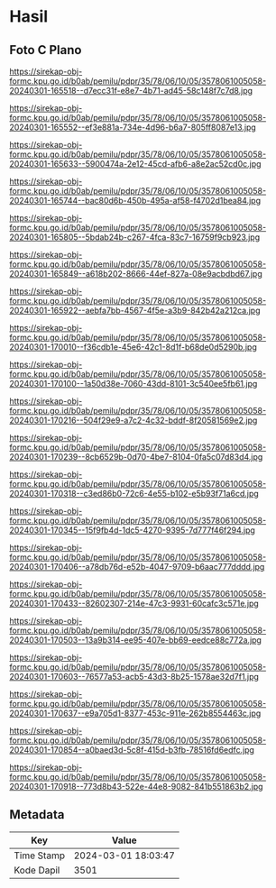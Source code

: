 # Hasil

## Foto C Plano

https://sirekap-obj-formc.kpu.go.id/b0ab/pemilu/pdpr/35/78/06/10/05/3578061005058-20240301-165518--d7ecc31f-e8e7-4b71-ad45-58c148f7c7d8.jpg

https://sirekap-obj-formc.kpu.go.id/b0ab/pemilu/pdpr/35/78/06/10/05/3578061005058-20240301-165552--ef3e881a-734e-4d96-b6a7-805ff8087e13.jpg

https://sirekap-obj-formc.kpu.go.id/b0ab/pemilu/pdpr/35/78/06/10/05/3578061005058-20240301-165633--5900474a-2e12-45cd-afb6-a8e2ac52cd0c.jpg

https://sirekap-obj-formc.kpu.go.id/b0ab/pemilu/pdpr/35/78/06/10/05/3578061005058-20240301-165744--bac80d6b-450b-495a-af58-f4702d1bea84.jpg

https://sirekap-obj-formc.kpu.go.id/b0ab/pemilu/pdpr/35/78/06/10/05/3578061005058-20240301-165805--5bdab24b-c267-4fca-83c7-16759f9cb923.jpg

https://sirekap-obj-formc.kpu.go.id/b0ab/pemilu/pdpr/35/78/06/10/05/3578061005058-20240301-165849--a618b202-8666-44ef-827a-08e9acbdbd67.jpg

https://sirekap-obj-formc.kpu.go.id/b0ab/pemilu/pdpr/35/78/06/10/05/3578061005058-20240301-165922--aebfa7bb-4567-4f5e-a3b9-842b42a212ca.jpg

https://sirekap-obj-formc.kpu.go.id/b0ab/pemilu/pdpr/35/78/06/10/05/3578061005058-20240301-170010--f36cdb1e-45e6-42c1-8d1f-b68de0d5290b.jpg

https://sirekap-obj-formc.kpu.go.id/b0ab/pemilu/pdpr/35/78/06/10/05/3578061005058-20240301-170100--1a50d38e-7060-43dd-8101-3c540ee5fb61.jpg

https://sirekap-obj-formc.kpu.go.id/b0ab/pemilu/pdpr/35/78/06/10/05/3578061005058-20240301-170216--504f29e9-a7c2-4c32-bddf-8f20581569e2.jpg

https://sirekap-obj-formc.kpu.go.id/b0ab/pemilu/pdpr/35/78/06/10/05/3578061005058-20240301-170239--8cb6529b-0d70-4be7-8104-0fa5c07d83d4.jpg

https://sirekap-obj-formc.kpu.go.id/b0ab/pemilu/pdpr/35/78/06/10/05/3578061005058-20240301-170318--c3ed86b0-72c6-4e55-b102-e5b93f71a6cd.jpg

https://sirekap-obj-formc.kpu.go.id/b0ab/pemilu/pdpr/35/78/06/10/05/3578061005058-20240301-170345--15f9fb4d-1dc5-4270-9395-7d777f46f294.jpg

https://sirekap-obj-formc.kpu.go.id/b0ab/pemilu/pdpr/35/78/06/10/05/3578061005058-20240301-170406--a78db76d-e52b-4047-9709-b6aac777dddd.jpg

https://sirekap-obj-formc.kpu.go.id/b0ab/pemilu/pdpr/35/78/06/10/05/3578061005058-20240301-170433--82602307-214e-47c3-9931-60cafc3c571e.jpg

https://sirekap-obj-formc.kpu.go.id/b0ab/pemilu/pdpr/35/78/06/10/05/3578061005058-20240301-170503--13a9b314-ee95-407e-bb69-eedce88c772a.jpg

https://sirekap-obj-formc.kpu.go.id/b0ab/pemilu/pdpr/35/78/06/10/05/3578061005058-20240301-170603--76577a53-acb5-43d3-8b25-1578ae32d7f1.jpg

https://sirekap-obj-formc.kpu.go.id/b0ab/pemilu/pdpr/35/78/06/10/05/3578061005058-20240301-170637--e9a705d1-8377-453c-911e-262b8554463c.jpg

https://sirekap-obj-formc.kpu.go.id/b0ab/pemilu/pdpr/35/78/06/10/05/3578061005058-20240301-170854--a0baed3d-5c8f-415d-b3fb-78516fd6edfc.jpg

https://sirekap-obj-formc.kpu.go.id/b0ab/pemilu/pdpr/35/78/06/10/05/3578061005058-20240301-170918--773d8b43-522e-44e8-9082-841b551863b2.jpg


## Metadata

| Key        | Value               |
| ---------- | ------------------- |
| Time Stamp | 2024-03-01 18:03:47 |
| Kode Dapil | 3501                |



